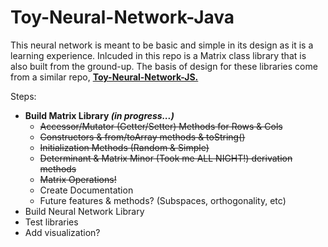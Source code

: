 # Toy-Neural-Network-Java

<p>This neural network is meant to be basic and simple in its design as it is a learning experience. Inlcuded in this repo is a Matrix class library that is also built from the ground-up. The basis of design for these libraries come from a similar repo, <b><a href="https://github.com/BaileyPelletier/Toy-Neural-Network-JS">Toy-Neural-Network-JS.</a></b></p> 

<div>
  Steps:
  <ul>
    <li><b>Build Matrix Library    <i>(in progress...)</i></b>
      <ul>
        <li><del>Accessor/Mutator (Getter/Setter) Methods for Rows & Cols</del></li>
        <li><del>Constructors & from/toArray methods & toString()</del></li>
        <li><del>Initialization Methods (Random & Simple)</del></li>
        <li><del>Determinant & Matrix Minor (Took me ALL NIGHT!) derivation methods </del></li>
        <li><del>Matrix Operations!</del></li>
        <li>Create Documentation</li>
        <li>Future features & methods? (Subspaces, orthogonality, etc)</li>
      </ul>
    </li>
    <li>Build Neural Network Library</li>
    <li>Test libraries</li>
    <li>Add visualization?</li>
  </ul>
</div>
